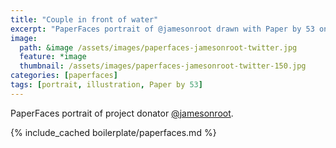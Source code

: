```yaml
---
title: "Couple in front of water"
excerpt: "PaperFaces portrait of @jamesonroot drawn with Paper by 53 on an iPad."
image: 
  path: &image /assets/images/paperfaces-jamesonroot-twitter.jpg 
  feature: *image
  thumbnail: /assets/images/paperfaces-jamesonroot-twitter-150.jpg
categories: [paperfaces]
tags: [portrait, illustration, Paper by 53]
---
```


PaperFaces portrait of project donator [@jamesonroot](https://twitter.com/jamesonroot).

{% include_cached boilerplate/paperfaces.md %}
